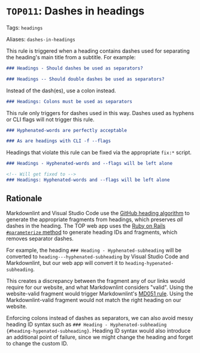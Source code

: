 # `TOP011`: Dashes in headings

Tags: `headings`

Aliases: `dashes-in-headings`

This rule is triggered when a heading contains dashes used for separating the heading's main title from a subtitle. For example:

```markdown
### Headings - Should dashes be used as separators?

### Headings -- Should double dashes be used as separators?
```

Instead of the dash(es), use a colon instead.

```markdown
### Headings: Colons must be used as separators
```

This rule only triggers for dashes used in this way. Dashes used as hyphens or CLI flags will not trigger this rule.

```markdown
### Hyphenated-words are perfectly acceptable

### As are headings with CLI -f --flags
```

Headings that violate this rule can be fixed via the appropriate `fix:*` script.

```markdown
### Headings - Hyphenated-words and --flags will be left alone

<!-- Will get fixed to -->
### Headings: Hyphenated-words and --flags will be left alone
```

## Rationale

Markdownlint and Visual Studio Code use the [GitHub heading algorithm](https://github.com/gjtorikian/html-pipeline/blob/f13a1534cb650ba17af400d1acd3a22c28004c09/lib/html/pipeline/toc_filter.rb) to generate the appropriate fragments from headings, which preserves *all* dashes in the heading. The TOP web app uses the [Ruby on Rails `#parameterize` method](https://apidock.com/rails/String/parameterize) to generate heading IDs and fragments, which removes separator dashes.

For example, the heading `### Heading - Hyphenated-subheading` will be converted to `heading---hyphenated-subheading` by Visual Studio Code and Markdownlint, but our web app will convert it to `heading-hypenated-subheading`.

This creates a discrepancy between the fragment any of our links would require for our website, and what Markdownlint considers "valid". Using the website-valid fragment would trigger Markdownlint's [MD051 rule](https://github.com/DavidAnson/markdownlint/blob/main/doc/md051.md). Using the Markdownlint-valid fragment would not match the right heading on our website.

Enforcing colons instead of dashes as separators, we can also avoid messy heading ID syntax such as `### Heading - Hyphenated-subheading {#heading-hypenated-subheading}`. Heading ID syntax would also introduce an additional point of failure, since we might change the heading and forget to change the custom ID.
